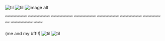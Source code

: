 

<!--
**scugs/scugs** is a ✨ _special_ ✨ repository because its `README.md` (this file) appears on your GitHub profile.

Here are some ideas to get you started:

- 🔭 I’m currently working on ...
- 🌱 I’m currently learning ...
- 👯 I’m looking to collaborate on ...
- 🤔 I’m looking for help with ...
- 💬 Ask me about ...
- 📫 How to reach me: ...
- 😄 Pronouns: ...
- ⚡ Fun fact: ...
-->

![til](https://cdn.discordapp.com/attachments/1322513982371659777/1325404922270847037/ezgif-4-6c44e873e9.png?ex=677bab06&is=677a5986&hm=745df31d5ecb02af29ca462433141773f4854b105529c0d354a5e97ac33aba8b&)
![til](https://cdn.discordapp.com/attachments/1322513982371659777/1325401690572193792/68747470733a2f2f73372e657a6769662e636f6d2f746d702f657a6769662d372d643737623136303833382e676966_1.gif?ex=677ba803&is=677a5683&hm=96279262e23eaf0af55689899b5e03c3002b9490cae66c6eafe91f2066122b3e&)
![image alt](https://static.wikitide.net/rainworldwiki/f/f8/Artificer_spoiler.png)

﹌﹌﹌﹌﹌ ﹌﹌﹌﹌﹌ ﹌﹌﹌﹌﹌ ﹌﹌﹌﹌﹌ ﹌﹌﹌﹌﹌ ﹌﹌﹌﹌﹌ ﹌﹌﹌﹌﹌ ﹌﹌﹌﹌﹌ ﹌﹌

(me and my bff!!)
![til](https://media.discordapp.net/attachments/1298421993263206521/1325230717957046366/pony-town-hawk-boop-blinking-padded-toy389-4x.gif?ex=677b08c8&is=6779b748&hm=603926f7a145caec19b5d9bed93bcc4793d9ed9457c801bd8687b62cf9ef8509&=&width=265&height=340)
![til](https://media.discordapp.net/attachments/1298421993263206521/1325230336266731591/pony-town-Im_Tuah_bird_oc__-boop-blinking-padded-toy390-4x_1.gif?ex=677b086d&is=6779b6ed&hm=e381a857e97b7d0d819ebc95b157c45ef151d524d0b79a4b6540da17aeb41e23&=&width=275&height=355)
